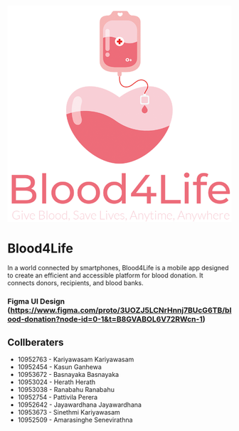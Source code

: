 ![](https://github.com/ravishka1010/blood_4_life/blob/main/assets/images/blood_donation.png)
# Blood4Life 

In a world connected by smartphones, Blood4Life is a mobile app designed to create an efficient and accessible platform for blood donation. It connects donors, recipients, and blood banks.



### Figma UI Design (https://www.figma.com/proto/3UOZJ5LCNrHnnj7BUcG6TB/blood-donation?node-id=0-1&t=B8GVABOL6V72RWcn-1)
## Collberaters 
- 10952763 -  Kariyawasam Kariyawasam 
- 10952454 -  Kasun Ganhewa 
- 10953672 -  Basnayaka Basnayaka  
- 10953024 -  Herath Herath  
- 10953038 -  Ranabahu Ranabahu 
- 10952754 -  Pattivila Perera  
- 10952642 -  Jayawardhana Jayawardhana 
- 10953673 -  Sinethmi Kariyawasam 
- 10952509 -  Amarasinghe Senevirathna 
